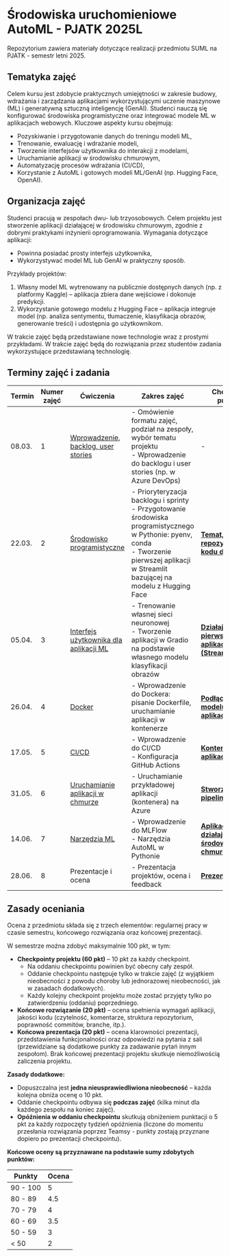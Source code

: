 # Środowiska uruchomieniowe AutoML - PJATK 2025L

Repozytorium zawiera materiały dotyczące realizacji przedmiotu SUML na PJATK - semestr letni 2025.

## Tematyka zajęć

Celem kursu jest zdobycie praktycznych umiejętności w zakresie budowy, wdrażania i zarządzania aplikacjami wykorzystującymi uczenie maszynowe (ML) i generatywną sztuczną inteligencję (GenAI). Studenci nauczą się konfigurować środowiska programistyczne oraz integrować modele ML w aplikacjach webowych. Kluczowe aspekty kursu obejmują:

- Pozyskiwanie i przygotowanie danych do treningu modeli ML,
- Trenowanie, ewaluację i wdrażanie modeli,
- Tworzenie interfejsów użytkownika do interakcji z modelami,
- Uruchamianie aplikacji w środowisku chmurowym,
- Automatyzację procesów wdrażania (CI/CD),
- Korzystanie z AutoML i gotowych modeli ML/GenAI (np. Hugging Face, OpenAI).

## Organizacja zajęć

Studenci pracują w zespołach dwu- lub trzyosobowych. Celem projektu jest stworzenie aplikacji działającej w środowisku chmurowym, zgodnie z dobrymi praktykami inżynierii oprogramowania. Wymagania dotyczące aplikacji:

- Powinna posiadać prosty interfejs użytkownika,
- Wykorzystywać model ML lub GenAI w praktyczny sposób.

Przykłady projektów:

1. Własny model ML wytrenowany na publicznie dostępnych danych (np. z platformy Kaggle) – aplikacja zbiera dane wejściowe i dokonuje predykcji.
2. Wykorzystanie gotowego modelu z Hugging Face – aplikacja integruje model (np. analiza sentymentu, tłumaczenie, klasyfikacja obrazów, generowanie treści) i udostępnia go użytkownikom.

W trakcie zajęć będą przedstawiane nowe technologie wraz z prostymi przykładami. W trakcie zajęć będą do rozwiązania przez studentów zadania wykorzystujące przedstawianą technologię.

## Terminy zajęć i zadania

| Termin | Numer zajęć | Ćwiczenia | Zakres zajęć | Checkpoint projektu |
|--------|-------------|-----------|--------------|---------------------|
| 08.03. | 1           | [Wprowadzenie, backlog, user stories](01-user-stories/README.md)  | - Omówienie formatu zajęć, podział na zespoły, wybór tematu projektu <br> - Wprowadzenie do backlogu i user stories (np. w Azure DevOps) | - |
| 22.03. | 2           | [Środowisko programistyczne](02-environment/README.md)| - Prioryteryzacja backlogu i sprinty <br> - Przygotowanie środowiska programistycznego w Pythonie: pyenv, conda <br> - Tworzenie pierwszej aplikacji w Streamlit bazującej na modelu z Hugging Face | [**Temat, backlog i repozytorium kodu dla projektu**](01-user-stories/homework.md) |
| 05.04. | 3           | [Interfejs użytkownika dla aplikacji ML](03-neural-networks/README.md) | - Trenowanie własnej sieci neuronowej <br> - Tworzenie aplikacji w Gradio na podstawie własnego modelu klasyfikacji obrazów | [**Działająca pierwsza wersja aplikacji (Streamlit/Gradio)**](02-environment/homework.md) |
| 26.04. | 4           | [Docker](04-docker/README.md) | - Wprowadzenie do Dockera: pisanie Dockerfile, uruchamianie aplikacji w kontenerze | [**Podłączenie modelu AI do aplikacji**](03-neural-networks/homework.md) |
| 17.05. | 5           | [CI/CD](05-ci-cd/README.md) | - Wprowadzenie do CI/CD <br> - Konfiguracja GitHub Actions | [**Konteneryzcja aplikacji (docker)**](04-docker/homework.md) |
| 31.05. | 6           | [Uruchamianie aplikacji w chmurze](06-cloud/README.md) | - Uruchamianie przykładowej aplikacji (kontenera) na Azure | [**Stworzenie pipeline'ów CI/CD**](05-ci-cd/homework.md) |
| 14.06. | 7           | [Narzędzia ML](07-ml-tools/README.md) | - Wprowadzenie do MLFlow <br> - Narzędzia AutoML w Pythonie  | [**Aplikacja działająca w środowisku chmurowym**](06-cloud/homework.md) |
| 28.06. | 8           | Prezentacje i ocena | - Prezentacja projektów, ocena i feedback | [**Prezentacja**](07-ml-tools/homework.md) |


## Zasady oceniania

Ocena z przedmiotu składa się z trzech elementów: regularnej pracy w czasie semestru, końcowego rozwiązania oraz końcowej prezentacji.

W semestrze można zdobyć maksymalnie 100 pkt, w tym:

* **Checkpointy projektu (60 pkt)** – 10 pkt za każdy checkpoint.
    * Na oddaniu checkpointu powinien być obecny cały zespół.
    * Oddanie checkpointu następuje tylko w trakcie zajęć (z wyjątkiem nieobecności z powodu choroby lub jednorazowej nieobecności, jak w zasadach dodatkowych).
    * Każdy kolejny checkpoint projektu może zostać przyjęty tylko po zatwierdzeniu (oddaniu) poprzedniego.
* **Końcowe rozwiązanie (20 pkt)** – ocena spełnienia wymagań aplikacji, jakości kodu (czytelność, komentarze, struktura repozytorium, poprawność commitów, branche, itp.).
* **Końcowa prezentacja (20 pkt)** – ocena klarowności prezentacji, przedstawienia funkcjonalności oraz odpowiedzi na pytania z sali (przewidziane są dodatkowe punkty za zadawanie pytań innym zespołom). Brak końcowej prezentacji projektu skutkuje niemożliwością zaliczenia projektu.

**Zasady dodatkowe:**

- Dopuszczalna jest **jedna nieusprawiedliwiona nieobecność** – każda kolejna obniża ocenę o 10 pkt.
- Oddanie checkpointu odbywa się **podczas zajęć** (kilka minut dla każdego zespołu na koniec zajęć).
- **Opóźnienia w oddaniu checkpointu** skutkują obniżeniem punktacji o 5 pkt za każdy rozpoczęty tydzień opóźnienia (liczone do momentu przesłania rozwiązania poprzez Teamsy - punkty zostają przyznane dopiero po prezentacji checkpointu).

**Końcowe oceny są przyznawane na podstawie sumy zdobytych punktów:**

| Punkty | Ocena |
|--------|------|
| 90 - 100 | 5 |
| 80 - 89 | 4.5 |
| 70 - 79 | 4 |
| 60 - 69 | 3.5 |
| 50 - 59 | 3 |
| < 50 | 2 |
